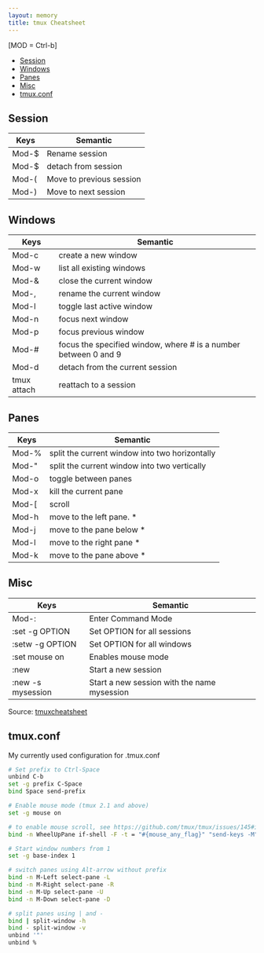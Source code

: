 ```yaml
---
layout: memory
title: tmux Cheatsheet
---
```


[MOD = Ctrl-b]

- [Session](#session)
- [Windows](#windows)
- [Panes](#panes)
- [Misc](#misc)
- [tmux.conf](#tmuxconf)

## Session

| Keys  | Semantic                                                          |
| ----- | ------------------------------------------------------------------|
| Mod-$ | Rename session                                                    |
| Mod-$ | detach from session                                               |
| Mod-( | Move to previous session                                          |
| Mod-) | Move to next session                                              |

## Windows

| Keys  | Semantic                                                          |
| ----- | ------------------------------------------------------------------|
| Mod-c | create a new window                                               |
| Mod-w | list all existing windows                                         |
| Mod-& | close the current window                                          |
| Mod-, | rename the current window                                         |
| Mod-l | toggle last active window                                         |
| Mod-n | focus next window                                                 |
| Mod-p | focus previous window                                             |
| Mod-# | focus the specified window, where # is a number between 0 and 9   |
| Mod-d | detach from the current session                                   |
| tmux attach | reattach to a session                                       |

## Panes

| Keys  | Semantic                                                          |
| ----- | ------------------------------------------------------------------|
| Mod-% | split the current window into two horizontally                    |
| Mod-" | split the current window into two vertically                      |
| Mod-o | toggle between panes                                              |
| Mod-x | kill the current pane                                             |
| Mod-[ | scroll                                                            |
| Mod-h | move to the left pane. *                                          |
| Mod-j | move to the pane below *                                          |
| Mod-l | move to the right pane *                                          |
| Mod-k | move to the pane above *                                          |

## Misc

| Keys  | Semantic                                                          |
| ----- | ------------------------------------------------------------------|
| Mod-: |  Enter Command Mode                                               |
| :set -g OPTION |  Set OPTION for all sessions                             |
| :setw -g OPTION |  Set OPTION for all windows                             |
| :set mouse on |  Enables mouse mode                                       |
| :new |  Start a new session                                               |
| :new -s mysession |  Start a new session with the name mysession          |

Source: [tmuxcheatsheet](https://tmuxcheatsheet.com/)

<!-- cSpell:disable -->
## tmux.conf

My currently used configuration for .tmux.conf 

```bash
# Set prefix to Ctrl-Space
unbind C-b
set -g prefix C-Space
bind Space send-prefix

# Enable mouse mode (tmux 2.1 and above)
set -g mouse on

# to enable mouse scroll, see https://github.com/tmux/tmux/issues/145#issuecomment-150736967
bind -n WheelUpPane if-shell -F -t = "#{mouse_any_flag}" "send-keys -M" "if -Ft= '#{pane_in_mode}' 'send-keys -M' 'copy-mode -e'"

# Start window numbers from 1
set -g base-index 1

# switch panes using Alt-arrow without prefix
bind -n M-Left select-pane -L
bind -n M-Right select-pane -R
bind -n M-Up select-pane -U
bind -n M-Down select-pane -D

# split panes using | and -
bind | split-window -h
bind - split-window -v
unbind '"'
unbind %
```
<!-- cSpell:enable -->
